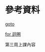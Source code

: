 # 參考資料

[goto](https://openhome.cc/Gossip/CGossip/BreakContinueGoto.html)

[for 迴圈](https://openhome.cc/Gossip/CGossip/forStatement.html)

第三周上課內容
